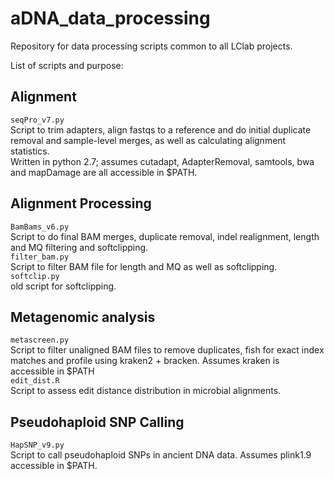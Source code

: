# aDNA_data_processing
Repository for data processing scripts common to all LClab projects. 

List of scripts and purpose:

## Alignment 
`seqPro_v7.py`  
Script to trim adapters, align fastqs to a reference and do initial duplicate removal and sample-level merges, as well as calculating alignment statistics.  
Written in python 2.7; assumes cutadapt, AdapterRemoval, samtools, bwa and mapDamage are all accessible in $PATH.

## Alignment Processing
`BamBams_v6.py`  
Script to do final BAM merges, duplicate removal, indel realignment, length and MQ filtering and softclipping.  
`filter_bam.py`  
Script to filter BAM file for length and MQ as well as softclipping.  
`softclip.py`  
old script for softclipping.

## Metagenomic analysis

`metascreen.py`  
Script to filter unaligned BAM files to remove duplicates, fish for exact index matches and profile using kraken2 + bracken. Assumes kraken is accessible in $PATH  
`edit_dist.R`   
Script to assess edit distance distribution in microbial alignments.

## Pseudohaploid SNP Calling
`HapSNP_v9.py`  
Script to call pseudohaploid SNPs in ancient DNA data. Assumes plink1.9 accessible in $PATH.
